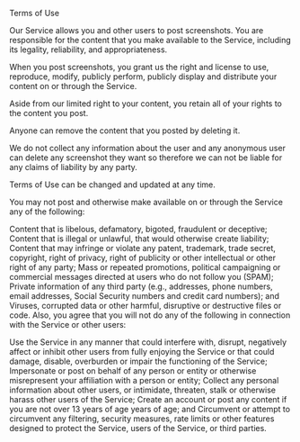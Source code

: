 Terms of Use

Our Service allows you and other users to post screenshots. You are responsible for the content that you make available to the Service, including its legality, reliability, and appropriateness.

When you post screenshots, you grant us the right and license to use, reproduce, modify, publicly perform, publicly display and distribute your content on or through the Service. 

Aside from our limited right to your content, you retain all of your rights to the content you post.

Anyone can remove the content that you posted by deleting it. 

We do not collect any information about the user and any anonymous user can delete any screenshot they want so therefore we can not be liable for any claims of liability by any party.

Terms of Use can be changed and updated at any time.

You may not post and otherwise make available on or through the Service any of the following:

Content that is libelous, defamatory, bigoted, fraudulent or deceptive;
Content that is illegal or unlawful, that would otherwise create liability;
Content that may infringe or violate any patent, trademark, trade secret, copyright, right of privacy, right of publicity or other intellectual or other right of any party;
Mass or repeated promotions, political campaigning or commercial messages directed at users who do not follow you (SPAM);
Private information of any third party (e.g., addresses, phone numbers, email addresses, Social Security numbers and credit card numbers); and
Viruses, corrupted data or other harmful, disruptive or destructive files or code.
Also, you agree that you will not do any of the following in connection with the Service or other users:

Use the Service in any manner that could interfere with, disrupt, negatively affect or inhibit other users from fully enjoying the Service or that could damage, disable, overburden or impair the functioning of the Service;
Impersonate or post on behalf of any person or entity or otherwise misrepresent your affiliation with a person or entity;
Collect any personal information about other users, or intimidate, threaten, stalk or otherwise harass other users of the Service;
Create an account or post any content if you are not over 13 years of age years of age; and
Circumvent or attempt to circumvent any filtering, security measures, rate limits or other features designed to protect the Service, users of the Service, or third parties.
